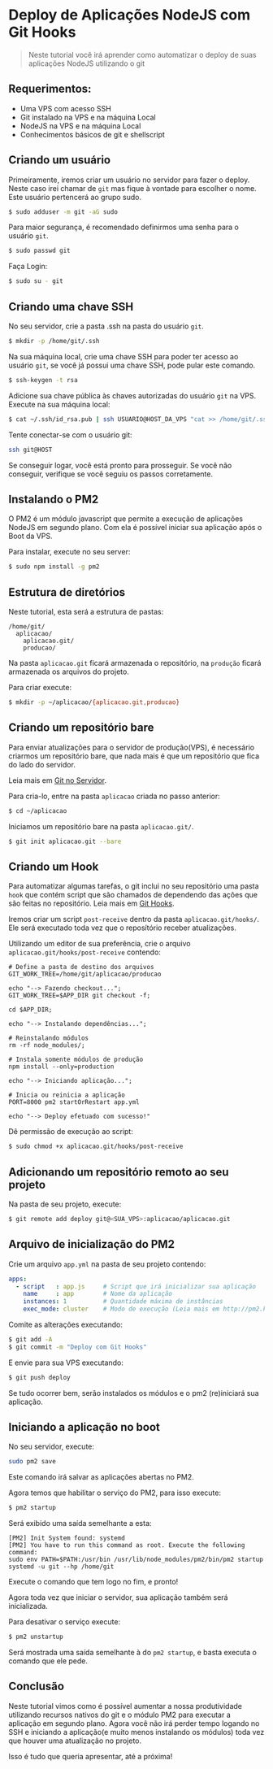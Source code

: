 # Deploy de Aplicações NodeJS com Git Hooks

> Neste tutorial você irá aprender como automatizar o deploy de suas aplicações NodeJS utilizando o git

## Requerimentos:
- Uma VPS com acesso SSH
- Git instalado na VPS e na máquina Local
- NodeJS na VPS e na máquina Local
- Conhecimentos básicos de git e shellscript

## Criando um usuário

Primeiramente, iremos criar um usuário no servidor para fazer o deploy.
Neste caso irei chamar de `git` mas fique à vontade para escolher o nome.
Este usuário pertencerá ao grupo sudo.

```bash
$ sudo adduser -m git -aG sudo
```

Para maior segurança, é recomendado definirmos uma senha para o usuário `git`.

```bash
$ sudo passwd git
```

Faça Login:

```bash
$ sudo su - git
```

## Criando uma chave SSH

No seu servidor, crie a pasta .ssh na pasta do usuário `git`.

```bash
$ mkdir -p /home/git/.ssh
```

Na sua máquina local, crie uma chave SSH para poder ter acesso ao usuário `git`, 
se você já possui uma chave SSH, pode pular este comando.

```bash
$ ssh-keygen -t rsa
```

Adicione sua chave pública às chaves autorizadas do usuário `git` na VPS.
Execute na sua máquina local:

```bash
$ cat ~/.ssh/id_rsa.pub | ssh USUARIO@HOST_DA_VPS "cat >> /home/git/.ssh/authorized_keys"
```

Tente conectar-se com o usuário git:

```bash
ssh git@HOST
```

Se conseguir logar, você está pronto para prosseguir. Se você não conseguir,
verifique se você seguiu os passos corretamente.

## Instalando o PM2

O PM2 é um módulo javascript que permite 
a execução de aplicações NodeJS em segundo plano. 
Com ela é possível iniciar sua aplicação após o Boot da VPS.

Para instalar, execute no seu server:

```bash
$ sudo npm install -g pm2
```

## Estrutura de diretórios

Neste tutorial, esta será a estrutura de pastas:
```
/home/git/
  aplicacao/
    aplicacao.git/
    producao/
```

Na pasta `aplicacao.git` ficará armazenada o repositório, 
na `produção` ficará armazenada os arquivos do projeto.

Para criar execute:

```bash
$ mkdir -p ~/aplicacao/{aplicacao.git,producao}
```

## Criando um repositório bare

Para enviar atualizações para o servidor de produção(VPS),
é necessário criarmos um repositório bare, que nada mais é 
que um repositório que fica do lado do servidor.

Leia mais em [Git no Servidor](https://git-scm.com/book/pt-br/v1/Git-no-Servidor-Configurando-o-Servidor).

Para cria-lo, entre na pasta `aplicacao` criada no passo anterior:

```bash
$ cd ~/aplicacao
```

Iniciamos um repositório bare na pasta `aplicacao.git/`.

```bash
$ git init aplicacao.git --bare
```

## Criando um Hook

Para automatizar algumas tarefas, o git inclui no seu 
repositório uma pasta `hook` que contém script que são
chamados de dependendo das ações que são feitas no repositório.
Leia mais em [Git Hooks](https://git-scm.com/book/gr/v2/Customizing-Git-Git-Hooks).

Iremos criar um script `post-receive` dentro da pasta `aplicacao.git/hooks/`.
Ele será executado toda vez que o reposítório receber atualizações.

Utilizando um editor de sua preferência, crie o arquivo `aplicacao.git/hooks/post-receive` contendo:

```shellscript
# Define a pasta de destino dos arquivos
GIT_WORK_TREE=/home/git/aplicacao/producao

echo "--> Fazendo checkout...";
GIT_WORK_TREE=$APP_DIR git checkout -f;

cd $APP_DIR;

echo "--> Instalando dependências...";

# Reinstalando módulos
rm -rf node_modules/;

# Instala somente módulos de produção
npm install --only=production

echo "--> Iniciando aplicação...";

# Inicia ou reinicia a aplicação
PORT=8000 pm2 startOrRestart app.yml

echo "--> Deploy efetuado com sucesso!"
```

Dê permissão de execução ao script:

```bash
$ sudo chmod +x aplicacao.git/hooks/post-receive
```

## Adicionando um repositório remoto ao seu projeto

Na pasta de seu projeto, execute:

```bash
$ git remote add deploy git@<SUA_VPS>:aplicacao/aplicacao.git
```

## Arquivo de inicialização do PM2

Crie um arquivo `app.yml` na pasta de seu projeto contendo:

```yml
apps:
  - script   : app.js     # Script que irá inicializar sua aplicação
    name     : app        # Nome da aplicação
    instances: 1          # Quantidade máxima de instâncias
    exec_mode: cluster    # Modo de execução (Leia mais em http://pm2.keymetrics.io/docs/usage/cluster-mode)
```

Comite as alterações executando:

```bash
$ git add -A
$ git commit -m "Deploy com Git Hooks"
```

E envie para sua VPS executando:

```bash
$ git push deploy
```

Se tudo ocorrer bem, serão instalados os módulos e o pm2 (re)iniciará sua aplicação.

## Iniciando a aplicação no boot

No seu servidor, execute:

```bash
sudo pm2 save
```

Este comando irá salvar as aplicações abertas no PM2.

Agora temos que habilitar o serviço do PM2, para isso execute:

```bash
$ pm2 startup
```

Será exibido uma saída semelhante a esta:

```
[PM2] Init System found: systemd
[PM2] You have to run this command as root. Execute the following command:
sudo env PATH=$PATH:/usr/bin /usr/lib/node_modules/pm2/bin/pm2 startup systemd -u git --hp /home/git
```

Execute o comando que tem logo no fim, e pronto!

Agora toda vez que iniciar o servidor, sua aplicação também será inicializada.

Para desativar o serviço execute: 

```bash
$ pm2 unstartup
```

Será mostrada uma saída semelhante à do `pm2 startup`, e basta executa o comando que ele pede.

## Conclusão

Neste tutorial vimos como é possível aumentar a nossa produtividade 
utilizando recursos nativos do git e o módulo PM2 para executar a aplicação 
em segundo plano. Agora você não irá perder tempo logando no SSH e iniciando a 
aplicação(e muito menos instalando os módulos) toda vez que houver uma atualização no projeto.

Isso é tudo que queria apresentar, até a próxima!
